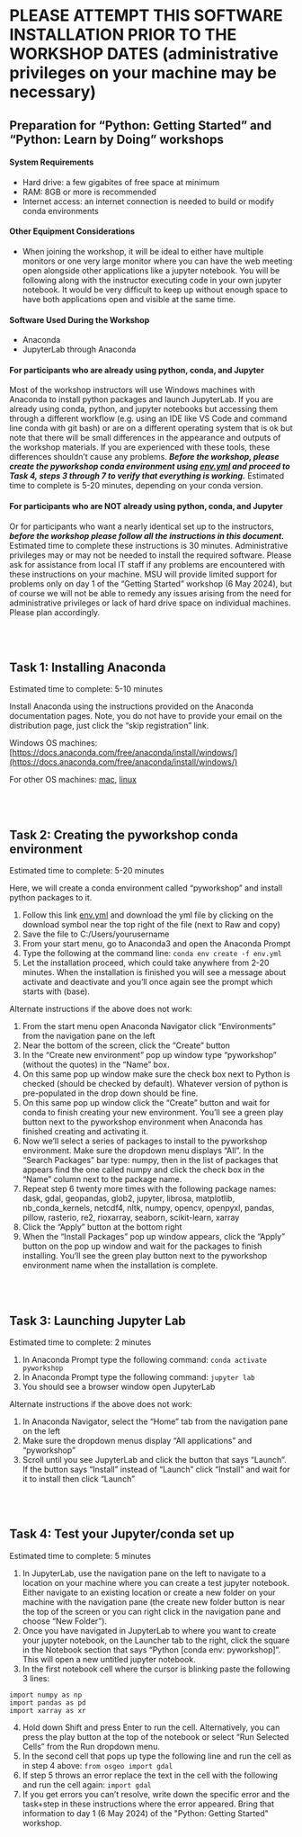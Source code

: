# PLEASE ATTEMPT THIS SOFTWARE INSTALLATION PRIOR TO THE WORKSHOP DATES (administrative privileges on your machine may be necessary)

## Preparation for “Python: Getting Started” and “Python: Learn by Doing” workshops

#### System Requirements
-	Hard drive: a few gigabites of free space at minimum 
-	RAM: 8GB or more is recommended
-	Internet access: an internet connection is needed to build or modify conda environments

#### Other Equipment Considerations
-	When joining the workshop, it will be ideal to either have multiple monitors or one very large monitor where you can have the web meeting open alongside other applications like a jupyter notebook. You will be following along with the instructor executing code in your own jupyter notebook. It would be very difficult to keep up without enough space to have both applications open and visible at the same time.

#### Software Used During the Workshop
-	Anaconda 
-	JupyterLab through Anaconda

#### For participants who are already using python, conda, and Jupyter

Most of the workshop instructors will use Windows machines with Anaconda to install python packages and launch JupyterLab. If you are already using conda, python, and jupyter notebooks but accessing them through a different workflow (e.g. using an IDE like VS Code and command line conda with git bash) or are on a different operating system that is ok but note that there will be small differences in the appearance and outputs of the workshop materials. If you are experienced with these tools, these differences shouldn’t cause any problems. ***Before the workshop, please create the pyworkshop conda environment using [env.yml](https://github.com/kerriegeil/MSU_py_training/blob/main/conda_env/env.yml) and proceed to Task 4, steps 3 through 7 to verify that everything is working.*** Estimated time to complete is 5-20 minutes, depending on your conda version.

#### For participants who are NOT already using python, conda, and Jupyter

Or for participants who want a nearly identical set up to the instructors, ***before the workshop please follow all the instructions in this document.*** Estimated time to complete these instructions is 30 minutes. Administrative privileges may or may not be needed to install the required software. Please ask for assistance from local IT staff if any problems are encountered with these instructions on your machine. MSU will provide limited support for problems only on day 1 of the “Getting Started” workshop (6 May 2024), but of course we will not be able to remedy any issues arising from the need for administrative privileges or lack of hard drive space on individual machines. Please plan accordingly.

<br>
<br>

## Task 1: Installing Anaconda

Estimated time to complete: 5-10 minutes

Install Anaconda using the instructions provided on the Anaconda documentation pages. Note, you do not have to provide your email on the distribution page, just click the “skip registration” link.

Windows OS machines: [https://docs.anaconda.com/free/anaconda/install/windows/](https://docs.anaconda.com/free/anaconda/install/windows/) 

For other OS machines: [mac](https://docs.anaconda.com/free/anaconda/install/mac-os/), [linux](https://docs.anaconda.com/free/anaconda/install/linux/) 

<br>
<br>

## Task 2: Creating the pyworkshop conda environment

Estimated time to complete: 5-20 minutes

Here, we will create a conda environment called “pyworkshop” and install python packages to it.

1.	Follow this link [env.yml](https://github.com/kerriegeil/MSU_py_training/blob/main/conda_env/env.yml) and download the yml file by clicking on the download symbol near the top right of the file (next to Raw and copy)
2.	Save the file to C:/Users/yourusername
3.	From your start menu, go to Anaconda3 and open the Anaconda Prompt
4.	Type the following at the command line: ```conda env create -f env.yml```
5.	Let the installation proceed, which could take anywhere from 2-20 minutes. When the installation is finished you will see a message about activate and deactivate and you’ll once again see the prompt which starts with (base).

Alternate instructions if the above does not work:
1.	From the start menu open Anaconda Navigator click “Environments” from the navigation pane on the left
2.	Near the bottom of the screen, click the “Create” button
3.	In the “Create new environment” pop up window type “pyworkshop” (without the quotes) in the “Name” box. 
4.	On this same pop up window make sure the check box next to Python is checked (should be checked by default). Whatever version of python is pre-populated in the drop down should be fine.
5.	On this same pop up window click the “Create” button and wait for conda to finish creating your new environment. You’ll see a green play button next to the pyworkshop environment when Anaconda has finished creating and activating it.
6.	Now we’ll select a series of packages to install to the pyworkshop environment. Make sure the dropdown menu displays “All”. In the “Search Packages” bar type: numpy, then in the list of packages that appears find the one called numpy and click the check box in the “Name” column next to the package name.
7.	Repeat step 6 twenty more times with the following package names: dask, gdal, geopandas, glob2, jupyter, librosa, matplotlib, nb_conda_kernels, netcdf4, nltk, numpy, opencv, openpyxl, pandas, pillow, rasterio, re2, rioxarray, seaborn, scikit-learn, xarray
8.	Click the “Apply” button at the bottom right
9.	When the “Install Packages” pop up window appears, click the “Apply” button on the pop up window and wait for the packages to finish installing. You’ll see the green play button next to the pyworkshop environment name when the installation is complete. 
<br>
<br>

## Task 3: Launching Jupyter Lab

Estimated time to complete: 2 minutes

1.	In Anaconda Prompt type the following command: ```conda activate pyworkshop```
2.	In Anaconda Prompt type the following command: ```jupyter lab```
3.	You should see a browser window open JupyterLab

Alternate instructions if the above does not work:
1.	In Anaconda Navigator, select the “Home” tab from the navigation pane on the left
2.	Make sure the dropdown menus display “All applications” and “pyworkshop”
3.	Scroll until you see JupyterLab and click the button that says “Launch”. If the button says “Install” instead of “Launch” click “Install” and wait for it to install then click “Launch”
<br>
<br>

## Task 4: Test your Jupyter/conda set up

Estimated time to complete: 5 minutes

1.	In JupyterLab, use the navigation pane on the left to navigate to a location on your machine where you can create a test jupyter notebook. Either navigate to an existing location or create a new folder on your machine with the navigation pane (the create new folder button is near the top of the screen or you can right click in the navigation pane and choose “New Folder”).
2.	Once you have navigated in JupyterLab to where you want to create your jupyter notebook, on the Launcher tab to the right, click the square in the Notebook section that says “Python [conda env: pyworkshop]”. This will open a new untitled jupyter notebook. 
3.	In the first notebook cell where the cursor is blinking paste the following 3 lines:
```
import numpy as np
import pandas as pd
import xarray as xr
```
4.	Hold down Shift and press Enter to run the cell. Alternatively, you can press the play button at the top of the notebook or select “Run Selected Cells” from the Run dropdown menu.
5.	In the second cell that pops up type the following line and run the cell as in step 4 above: ```from osgeo import gdal```
6.	If step 5 throws an error replace the text in the cell with the following and run the cell again: ```import gdal```
7.	If you get errors you can’t resolve, write down the specific error and the task+step in these instructions where the error appeared. Bring that information to day 1 (6 May 2024) of the "Python: Getting Started" workshop.